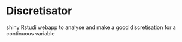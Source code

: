 # Discretisator
shiny Rstudi webapp to analyse and make a good discretisation for a continuous variable
